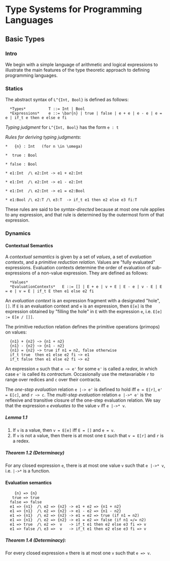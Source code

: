 # Type Systems for Programming Languages

## Basic Types

### Intro
We begin with a simple language of arithmetic and logical expressions to illustrate the main features of the type theoretic approach to defining programming languages.

### Statics
The abstract syntax of `L^{Int, Bool}` is defined as follows:
```
  *Types*          T ::= Int | Bool
  *Expressions*    e ::= \bar{n} | true | false | e + e | e - e | e = e | if_t e then e else e fi
```

*Typing judgment* for `L^{Int, Bool}` has the form `e : t`

*Rules for deriving typing judgments*:
```
*   {n} : Int   (for n \in \omega)

*  true : Bool

* false : Bool

* e1:Int  /\ e2:Int -> e1 + e2:Int

* e1:Int  /\ e2:Int -> e1 - e2:Int

* e1:Int  /\ e2:Int -> e1 = e2:Bool

* e1:Bool /\ e2:T /\ e3:T  -> if_t e1 then e2 else e3 fi:T
```

These rules are said to be *syntax-directed* because at most one rule applies to any expression, and that rule is determined by the outermost form of that expression.

### Dynamics

#### Contextual Semantics
A *contextual semantics* is given by a set of *values*, a set of *evaluation contexts*, and a *primitive reduction relation*. Values are "fully evaluated" expressions. Evaluation contexts determine the order of evaluation of sub-expressions of a non-value expression. They are defined as follows:
```
  *Values*     
  *EvaluationContexts*   E ::= [] | E + e | v + E | E - e | v - E | E = e | v = E | if_t E then e1 else e2 fi
```

An *evaluation context* is an expression fragment with a designated "hole", `[]`. If `E` is an evaluation context and `e` is an expression, then `E[e]` is the expression obtained by "filling the hole" in `E` with the expression `e`, i.e. `E[e] := E[e / []]`.

The primitive reduction relation defines the primitive operations (primops) on values:
```
  {n1} + {n2} ~> {n1 + n2}
  {n1} - {n2} ~> {n1 - n2}
  {n1} = {n2} ~> true if n1 = n2, false otherwise
  if_t true  then e1 else e2 fi ~> e1
  if_t false then e1 else e2 fi ~> e2
```

An expression `e` such that `e ~> e'` for some `e'` is called a *redex*, in which case `e'` is called its *contractum*. Occasionally use the metavariable `r` to range over redices and `c` over their contracta.

The *one-step evaluation* relation `e |-> e'` is defined to hold iff `e = E[r]`, `e' = E[c]`, and `r ~> c`. The *multi-step evaluation* relation `e |->* e'` is the reflexive and transitive closure of the one-step evaluation relation. We say that the expression `e` *evaluates to* the value `v` iff `e |->* v`.

##### Lemma 1.1
1. If `v` is a value, then `v = E[e]` iff `E = []` and `e = v`.
2. If `v` is not a value, then there is at most one `E` such that `v = E[r]` and `r` is a redex.

##### Theorem 1.2 (Determinacy)
For any closed expression `e`, there is at most one value `v` such that `e |->* v`, i.e. `|->*` is a function.

#### Evaluation semantics
```
    {n} => {n}
   true => true
  false => false
  e1 => {n1}  /\ e2 => {n2} -> e1 + e2 => {n1 + n2}
  e1 => {n1}  /\ e2 => {n2} -> e1 - e2 => {n1 - n2}
  e1 => {n1}  /\ e2 => {n2} -> e1 = e2 => true (if n1 = n2)
  e1 => {n1}  /\ e2 => {n2} -> e1 = e2 => false (if n1 =/= n2)
  e1 => true  /\ e2 =>  v   -> if_t e1 then e2 else e3 fi => v
  e1 => false /\ e3 =>  v   -> if_t e1 then e2 else e3 fi => v
```

##### Theorem 1.4 (Determinacy):
For every closed expression `e` there is at most one `v` such that `e => v`.
